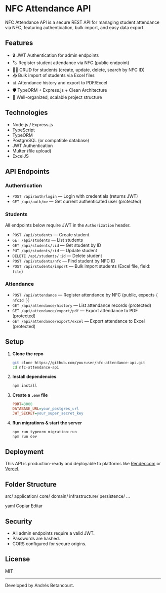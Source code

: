 # NFC Attendance API

NFC Attendance API is a secure REST API for managing student attendance via NFC, featuring authentication, bulk import, and easy data export.

## Features

- 🔒 JWT Authentication for admin endpoints
- 🏷️ Register student attendance via NFC (public endpoint)
- 👨‍🎓 CRUD for students (create, update, delete, search by NFC ID)
- 📥 Bulk import of students via Excel files
- 📊 Attendance history and export to PDF/Excel
- 🛡️ TypeORM + Express.js + Clean Architecture
- 📝 Well-organized, scalable project structure

## Technologies

- Node.js / Express.js
- TypeScript
- TypeORM
- PostgreSQL (or compatible database)
- JWT Authentication
- Multer (file upload)
- ExcelJS

## API Endpoints

### Authentication

- `POST /api/auth/login` — Login with credentials (returns JWT)
- `GET /api/auth/me` — Get current authenticated user (protected)

### Students

All endpoints below require JWT in the `Authorization` header.

- `POST /api/students` — Create student
- `GET /api/students` — List students
- `GET /api/students/:id` — Get student by ID
- `PUT /api/students/:id` — Update student
- `DELETE /api/students/:id` — Delete student
- `POST /api/students/nfc` — Find student by NFC ID
- `POST /api/students/import` — Bulk import students (Excel file, field: `file`)

### Attendance

- `POST /api/attendance` — Register attendance by NFC (public, expects `{ nfcId }`)
- `GET /api/attendance/history` — List attendance records (protected)
- `GET /api/attendance/export/pdf` — Export attendance to PDF (protected)
- `GET /api/attendance/export/excel` — Export attendance to Excel (protected)

## Setup

1. **Clone the repo**
    ```bash
    git clone https://github.com/youruser/nfc-attendance-api.git
    cd nfc-attendance-api
    ```

2. **Install dependencies**
    ```bash
    npm install
    ```

3. **Create a `.env` file**
    ```ini
    PORT=3000
    DATABASE_URL=your_postgres_url
    JWT_SECRET=your_super_secret_key
    ```

4. **Run migrations & start the server**
    ```bash
    npm run typeorm migration:run
    npm run dev
    ```

## Deployment

This API is production-ready and deployable to platforms like [Render.com](https://render.com/) or [Vercel](https://vercel.com/).

## Folder Structure

src/
application/
core/
domain/
infrastructure/
persistence/
...

yaml
Copiar
Editar

## Security

- All admin endpoints require a valid JWT.
- Passwords are hashed.
- CORS configured for secure origins.

## License

MIT

---

Developed by Andrés Betancourt.

